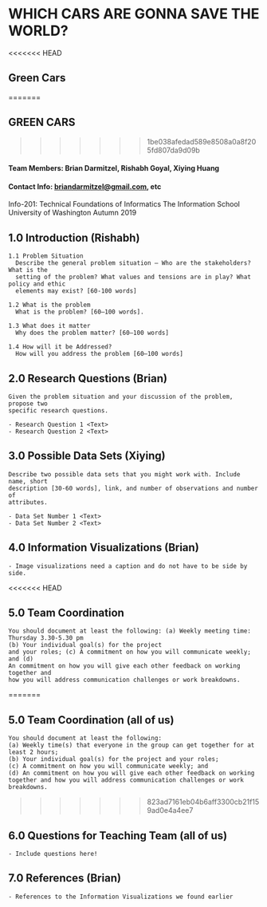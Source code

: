 # WHICH CARS ARE GONNA SAVE THE WORLD?

<<<<<<< HEAD
## Green Cars
=======
## GREEN CARS
>>>>>>> 1be038afedad589e8508a0a8f205fd807da9d09b

#### Team Members: Brian Darmitzel, Rishabh Goyal, Xiying Huang
#### Contact Info: briandarmitzel@gmail.com, etc

Info-201: Technical Foundations of Informatics
The Information School
University of Washington
Autumn 2019

## 1.0 Introduction (Rishabh)
    1.1 Problem Situation
      Describe the general problem situation – Who are the stakeholders? What is the
      setting of the problem? What values and tensions are in play? What policy and ethic
      elements may exist? [60-100 words]

    1.2 What is the problem
      What is the problem? [60–100 words].

    1.3 What does it matter
      Why does the problem matter? [60–100 words]

    1.4 How will it be Addressed?
      How will you address the problem [60–100 words]

## 2.0 Research Questions (Brian)
    Given the problem situation and your discussion of the problem, propose two
    specific research questions.

    - Research Question 1 <Text>
    - Research Question 2 <Text>

## 3.0 Possible Data Sets (Xiying)
    Describe two possible data sets that you might work with. Include name, short
    description [30-60 words], link, and number of observations and number of
    attributes.

    - Data Set Number 1 <Text>
    - Data Set Number 2 <Text>

## 4.0 Information Visualizations (Brian)
    - Image visualizations need a caption and do not have to be side by side.

<<<<<<< HEAD
## 5.0 Team Coordination
    You should document at least the following: (a) Weekly meeting time: Thursday 3.30-5.30 pm 
    (b) Your individual goal(s) for the project
    and your roles; (c) A commitment on how you will communicate weekly; and (d)
    An commitment on how you will give each other feedback on working together and
    how you will address communication challenges or work breakdowns.
=======
## 5.0 Team Coordination (all of us)
    You should document at least the following:
    (a) Weekly time(s) that everyone in the group can get together for at least 2 hours;
    (b) Your individual goal(s) for the project and your roles;
    (c) A commitment on how you will communicate weekly; and
    (d) An commitment on how you will give each other feedback on working
    together and how you will address communication challenges or work breakdowns.
>>>>>>> 823ad7161eb04b6aff3300cb21f159ad0e4a4ee7

## 6.0 Questions for Teaching Team (all of us)
    - Include questions here!

## 7.0 References (Brian)
    - References to the Information Visualizations we found earlier

